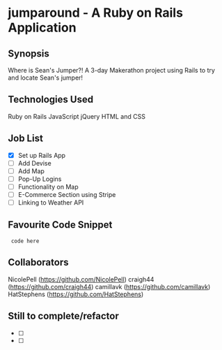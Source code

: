 jumparound - A Ruby on Rails Application
=======================

## Synopsis

Where is Sean's Jumper?! A 3-day Makerathon project using Rails to try and locate Sean's jumper!

## Technologies Used

Ruby on Rails
JavaScript
jQuery
HTML and CSS

## Job List

- [x] Set up Rails App
- [ ] Add Devise
- [ ] Add Map
- [ ] Pop-Up Logins
- [ ] Functionality on Map
- [ ] E-Commerce Section using Stripe
- [ ] Linking to Weather API

## Favourite Code Snippet

~~~
 code here
~~~

## Collaborators
NicolePell (https://github.com/NicolePell)
craigh44 (https://github.com/craigh44)
camillavk (https://github.com/camillavk)
HatStephens (https://github.com/HatStephens)

## Still to complete/refactor

- [ ]
- [ ]